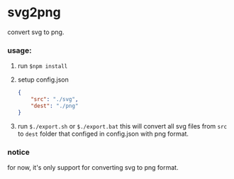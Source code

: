 svg2png
=========

convert svg to png.

### usage:
1. run `$npm install`

2. setup config.json
	```json
	{
	    "src": "./svg",
	    "dest": "./png"
	}
	```

3. run `$./export.sh` or `$./export.bat`
	this will convert all svg files from `src` to `dest` folder that configed in config.json with png format.

### notice
for now, it's only support for converting svg to png format.
